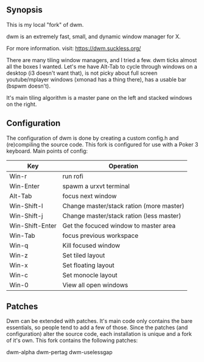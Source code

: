 ## Synopsis

This is my local "fork" of dwm.

dwm is an extremely fast, small, and dynamic window manager for X.

For more information. visit: https://dwm.suckless.org/

There are many tiling window managers, and I tried a few. dwm ticks almost all the boxes I wanted. Let's me have Alt-Tab to cycle through windows on a desktop (i3 doesn't want that), is not picky about full screen youtube/mplayer windows (xmonad has a thing there), has a usable bar (bspwm doesn't).

It's main tiling algorithm is a master pane on the left and stacked windows on the right.

## Configuration

The configuration of dwm is done by creating a custom config.h and (re)compiling the source code. This fork is configured for use with a Poker 3 keyboard. Main points of config:

Key|Operation 
--- | ---
Win-r|run rofi 
Win-Enter|spawm a urxvt terminal
Alt-Tab|focus next window
Win-Shift-l|Change master/stack ration (more master)
Win-Shift-j|Change master/stack ration (less master)
Win-Shift-Enter|Get the focuced window to master area
Win-Tab|focus previous workspace
Win-q|Kill focused window
Win-z|Set tiled layout
Win-x|Set floating layout
Win-c|Set monocle layout
Win-0|View all open windows

## Patches

Dwm can be extended with patches. It's main code only contains the bare essentials, so people tend to add a few of those. Since the patches (and configuration) alter the source code, each installation is unique and a fork of it's own. This fork contains the following patches:

dwm-alpha
dwm-pertag
dwm-uselessgap




